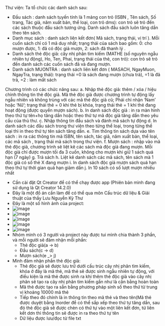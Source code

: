 Thư viện: Ta tổ chức các danh sách sau: 
- Đầu sách : danh sách tuyến tính là 1 mảng con trỏ (ISBN , Tên sách, Số trang, Tác giả, năm xuất bản, thể loại, con trỏ dms): con trỏ sẽ trỏ đến các sách thuộc đầu sách tương ứng. Danh sách đầu sách luôn tăng dần theo tên sách.
- Danh mục sách : danh sách liên kết đơn( Mã sách,  trạng thái, vị trí   ). Mỗi cuốn sách chỉ có 1 mã duy nhất; trạng thái của sách bao gồm: 0: cho mượn được, 1: đã có độc giả mượn, 2: sách đã thanh lý . 
- Danh sách thẻ độc giả: cây nhị phân tìm kiếm (MATHE (số nguyên ngẫu nhiên tự động), Ho, Ten,  Phai, trạng thái của thẻ, con trỏ): con trỏ sẽ trỏ đến danh sách các cuốn sách đã và đang mượn.
- Danh sách MUONTRA : danh sách liên kết đơn ( MASACH,  NgayMuon, NgayTra, trạng thái): trạng thái =0 là sách đang mượn (chưa trả), =1 là đã trả, =2 : làm mất sách 

Chương trình có các chức năng sau: 
a. Nhập thẻ độc giả: thêm / xóa / hiệu chỉnh thông tin thẻ độc giả. Mã thẻ độc giả được chương trình tự động lấy ngẫu nhiên và không trùng với các mã thẻ độc giả cũ; Phái chỉ nhận ‘Nam’ hoặc ‘Nữ’; trạng thái thẻ = 0 khi thẻ bị khóa, trạng thái thẻ = 1 khi thẻ  đang hoạt động (được quyền mượn sách). 
b. In danh sách độc giả : in ra màn hình theo thứ tự tên+họ tăng dần hoặc theo thứ tự mã độc giả tăng dần theo yêu cầu của thủ thư.
c. Nhập thông tin đầu sách và đánh mã sách tự động 
d. In danh sách các đầu sách trong thư viện theo từng thể loại, trong từng thể loại thì in theo thứ tự tên sách tăng dần.
e. Tìm thông tin sách dựa vào tên sách : in ra các thông tin mã ISBN, tên sách, tác giả, năm xuất bản, thể loại, các mã sách , trạng thái mã sách trong thư viện.
f. Mượn sách : nhập vào mã thẻ độc giả, chương trình sẽ liệt kê các sách mà độc giả đang mượn. Mỗi độc giả chỉ được mượn tối đa 3 cuốn, không cho mượn khi giữ 1 sách quá hạn (7 ngày)
g. Trả sách 
h. Liệt kê danh sách các mã sách, tên sách mà 1 độc giả có số thẻ X đang mượn
i. In danh sách độc giả mượn sách quá hạn theo thứ tự thời gian quá hạn giảm dần
j. In 10 sách có số lượt mượn nhiều nhất

- Cần cài đặt Qt Creator để có thể chạy được app (Phiên bản mình đang sử dụng là Qt Creator 14.2.0)
- Đây là một đồ án cần làm để có thể qua môn Cấu trúc dữ liệu & Giải thuật của thầy Lưu Nguyễn Kỳ Thư
- Đây là một số hình ảnh của project:
- ![image](https://github.com/user-attachments/assets/72e2023e-4523-4df7-992c-0724b91aef61)
- ![image](https://github.com/user-attachments/assets/e3af2d1d-363a-4f30-8f79-3593e20aa178)
- ![image](https://github.com/user-attachments/assets/292fd76d-83ea-42e4-911b-9f186d91efd1)
- ![image](https://github.com/user-attachments/assets/9e145538-572e-4e02-ac8e-de34f820ac6a)
- ![image](https://github.com/user-attachments/assets/4cdf02de-24bb-45d3-a9d5-117f4c51c77f)
- Nhóm mình có 3 người và project này được tui mình chia thành 3 phần, và mỗi người sẽ đảm nhận mỗi phần:
  + Thẻ độc giả(a -> b)
  + Đầu sách(c -> d)
  + Mượn sách(e _> j)
- Mình đảm nhận phần thẻ độc giả:
  + Thẻ độc giả sẽ được lưu trữ dưới cấu trúc cây nhị phân tìm kiếm, khóa ở đây là mã thẻ, mã thẻ sẽ được sinh ngẫu nhiên tự động, với điều kiện là mã thẻ được sinh ra
khi thêm thẻ độc giả vào cây nhị phân sẽ tạo ra cây nhị phân tìm kiếm gần như là cân bằng hoàn toàn
  + Mã thẻ được tạo ra sẵn bằng phương pháp sinh số theo thứ từ trung vị khoảng 10000 mã thẻ 
  + Tiếp theo đó chính là in thông tin theo mã thẻ và theo tên(Mã thẻ được duyệt bằng Inorder để có thể sắp xếp theo thứ tự tăng dần, sau đó thẻ độc giả sẽ được chèn có thứ tự vào một liên kết đơn, từ liên kết dơn thì thông tin sẽ được in ra theo thứ tự tên
  + Dữ liệu được lưu/đọc từ file txt





